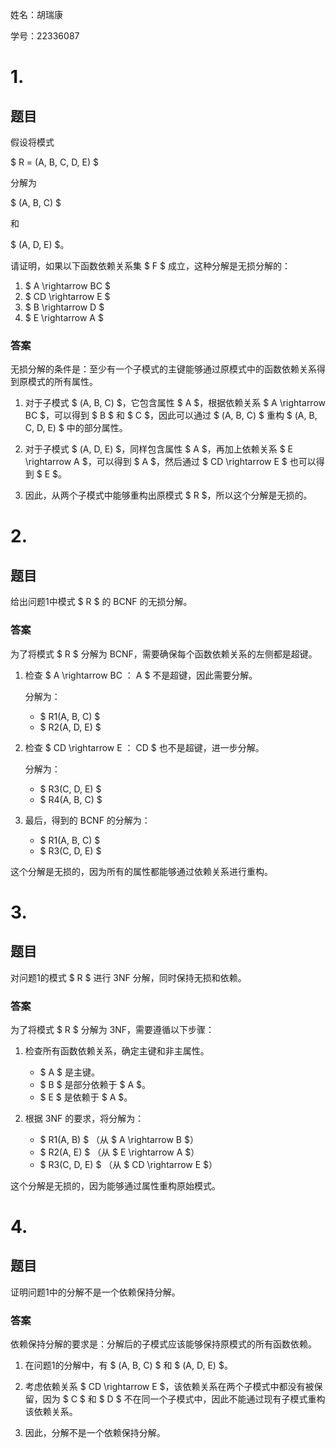 姓名：胡瑞康

学号：22336087

# 1.

## 题目

假设将模式

$ R = (A, B, C, D, E) $

分解为

$ (A, B, C) $

和

$ (A, D, E) $。

请证明，如果以下函数依赖关系集 $ F $ 成立，这种分解是无损分解的：

1. $ A \rightarrow BC $
2. $ CD \rightarrow E $
3. $ B \rightarrow D $
4. $ E \rightarrow A $

### 答案

无损分解的条件是：至少有一个子模式的主键能够通过原模式中的函数依赖关系得到原模式的所有属性。

1. 对于子模式 $ (A, B, C) $，它包含属性 $ A $，根据依赖关系 $ A \rightarrow BC $，可以得到 $ B $ 和 $ C $，因此可以通过 $ (A, B, C) $ 重构 $ (A, B, C, D, E) $ 中的部分属性。

2. 对于子模式 $ (A, D, E) $，同样包含属性 $ A $，再加上依赖关系 $ E \rightarrow A $，可以得到 $ A $，然后通过 $ CD \rightarrow E $ 也可以得到 $ E $。

3. 因此，从两个子模式中能够重构出原模式 $ R $，所以这个分解是无损的。

# 2.

## 题目

给出问题1中模式 $ R $ 的 BCNF 的无损分解。

### 答案

为了将模式 $ R $ 分解为 BCNF，需要确保每个函数依赖关系的左侧都是超键。

1. 检查 $ A \rightarrow BC $：$ A $ 不是超键，因此需要分解。

   分解为：
   - $ R1(A, B, C) $
   - $ R2(A, D, E) $

2. 检查 $ CD \rightarrow E $：$ CD $ 也不是超键，进一步分解。

   分解为：
   - $ R3(C, D, E) $
   - $ R4(A, B, C) $

3. 最后，得到的 BCNF 的分解为：
   - $ R1(A, B, C) $
   - $ R3(C, D, E) $

这个分解是无损的，因为所有的属性都能够通过依赖关系进行重构。

# 3.

## 题目

对问题1的模式 $ R $ 进行 3NF 分解，同时保持无损和依赖。

### 答案

为了将模式 $ R $ 分解为 3NF，需要遵循以下步骤：

1. 检查所有函数依赖关系，确定主键和非主属性。

   - $ A $ 是主键。
   - $ B $ 是部分依赖于 $ A $。
   - $ E $ 是依赖于 $ A $。

2. 根据 3NF 的要求，将分解为：
   - $ R1(A, B) $ （从 $ A \rightarrow B $）
   - $ R2(A, E) $ （从 $ E \rightarrow A $）
   - $ R3(C, D, E) $ （从 $ CD \rightarrow E $）

这个分解是无损的，因为能够通过属性重构原始模式。

# 4.

## 题目

证明问题1中的分解不是一个依赖保持分解。

### 答案

依赖保持分解的要求是：分解后的子模式应该能够保持原模式的所有函数依赖。

1. 在问题1的分解中，有 $ (A, B, C) $ 和 $ (A, D, E) $。

2. 考虑依赖关系 $ CD \rightarrow E $，该依赖关系在两个子模式中都没有被保留，因为 $ C $ 和 $ D $ 不在同一个子模式中，因此不能通过现有子模式重构该依赖关系。

3. 因此，分解不是一个依赖保持分解。
